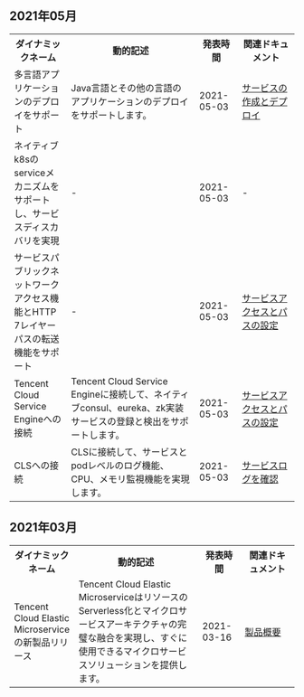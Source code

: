 ## 2021年05月

<table><tr>
<th width="20%">ダイナミックネーム</th>
<th width="45%">動的記述</th>
<th width="15%">発表時間</th>
<th width="20%">関連ドキュメント</th>
</tr><tr>
<td>多言語アプリケーションのデプロイをサポート</td>
<td>Java言語とその他の言語のアプリケーションのデプロイをサポートします。</td>
<td>2021-05-03</td>
<td><a href="https://intl.cloud.tencent.com/document/product/1094/40362">サービスの作成とデプロイ</a></td>
</tr><tr>
<td>ネイティブk8sのserviceメカニズムをサポートし、サービスディスカバリを実現</td>
<td>-</td>
<td>2021-05-03</td>
<td>-</td>
</tr><tr>
<td>サービスパブリックネットワークアクセス機能とHTTP 7レイヤーパスの転送機能をサポート</td>
<td>-</td>
<td>2021-05-03</td>
<td><a href="https://intl.cloud.tencent.com/document/product/1094/40359">サービスアクセスとパスの設定</a></td>
</tr><tr>
<td>Tencent Cloud Service Engineへの接続</td>
<td>Tencent Cloud Service Engineに接続して、ネイティブconsul、eureka、zk実装サービスの登録と検出をサポートします。</td>
<td>2021-05-03</td>
<td><a href="">サービスアクセスとパスの設定</a></td>
</tr><tr>
<td>CLSへの接続</td>
<td>CLSに接続して、サービスとpodレベルのログ機能、CPU、メモリ監視機能を実現します。</td>
<td>2021-05-03</td>
<td><a href="https://intl.cloud.tencent.com/document/product/1094/40366">サービスログを確認</a></td>
</tr></table>



## 2021年03月 

<table><tr>
<th width="20%">ダイナミックネーム</th>
<th width="45%">動的記述</th>
<th width="15%">発表時間</th>
<th width="20%">関連ドキュメント</th>
</tr><tr>
<td>Tencent Cloud Elastic Microserviceの新製品リリース</td>
<td>Tencent Cloud Elastic MicroserviceはリソースのServerless化とマイクロサービスアーキテクチャの完璧な融合を実現し、すぐに使用できるマイクロサービスソリューションを提供します。</td>
<td>2021-03-16</td>
<td><a href="https://intl.cloud.tencent.com/document/product/1094/40352">製品概要</a></td>
</tr></table>

